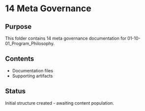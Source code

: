 # 14 Meta Governance

## Purpose
This folder contains 14 meta governance documentation for 01-10-01_Program_Philosophy.

## Contents
- Documentation files
- Supporting artifacts

## Status
Initial structure created - awaiting content population.
